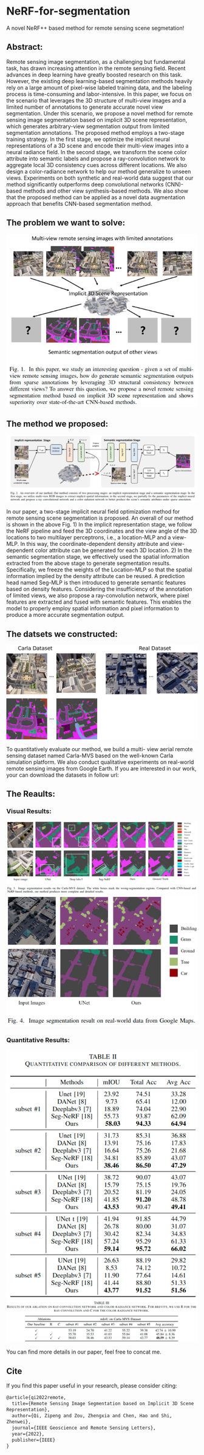 # NeRF-for-segmentation
A novel NeRF++ based method for remote sensing scene segmetation!

## Abstract:

Remote sensing image segmentation, as a challenging but fundamental task, has drawn increasing attention in
the remote sensing field. Recent advances in deep learning have
greatly boosted research on this task. However, the existing deep
learning-based segmentation methods heavily rely on a large
amount of pixel-wise labeled training data, and the labeling
process is time-consuming and labor-intensive. In this paper, we
focus on the scenario that leverages the 3D structure of multi-view
images and a limited number of annotations to generate accurate
novel view segmentation. Under this scenario, we propose a
novel method for remote sensing image segmentation based on
implicit 3D scene representation, which generates arbitrary-view
segmentation output from limited segmentation annotations. The
proposed method employs a two-stage training strategy. In the
first stage, we optimize the implicit neural representations of a 3D
scene and encode their multi-view images into a neural radiance
field. In the second stage, we transform the scene color attribute
into semantic labels and propose a ray-convolution network to
aggregate local 3D consistency cues across different locations.
We also design a color-radiance network to help our method
generalize to unseen views. Experiments on both synthetic and
real-world data suggest that our method significantly outperforms
deep convolutional networks (CNN)-based methods and other
view synthesis-based methods. We also show that the proposed
method can be applied as a novel data augmentation approach
that benefits CNN-based segmentation method.

## The problem we want to solve:

![Image text](https://github.com/qizipeng/NeRF-for-segmentation/blob/master/Figs/problem.png)

## The method we proposed:
![Image text](https://github.com/qizipeng/NeRF-for-segmentation/blob/master/Figs/method.png)

In our paper, a two-stage implicit neural field optimization
method for remote sensing scene segmentation is proposed.
An overall of our method is shown in the above Fig. 1) In the
implicit representation stage, we follow the NeRF pipeline
and feed the 3D coordinates and the view angle of the 3D
locations to two multilayer perceptrons, i.e., a location-MLP
and a view-MLP. In this way, the coordinate-dependent density
attribute and view-dependent color attribute can be generated
for each 3D location. 2) In the semantic segmentation stage,
we effectively used the spatial information extracted from the
above stage to generate segmentation results. Specifically, we
freeze the weights of the Location-MLP so that the spatial
information implied by the density attribute can be reused.
A prediction head named Seg-MLP is then introduced to
generate semantic features based on density features. Considering 
the insufficiency of the annotation of limited views, we
also propose a ray-convolution network, where pixel features
are extracted and fused with semantic features. This enables
the model to properly employ spatial information and pixel
information to produce a more accurate segmentation output.

## The datsets we constructed:
![Image text](https://github.com/qizipeng/NeRF-for-segmentation/blob/master/Figs/datasets.png) 

To quantitatively evaluate our method, we build a multi-
view aerial remote sensing dataset named Carla-MVS based on
the well-known Carla simulation platform. We also conduct qualitative experiments on real-world
remote sensing images from Google Earth. If you are interested in our work, your can download the datasets in follow url:

## The Reaults:
### Visual Results:
![Image text](https://github.com/qizipeng/NeRF-for-segmentation/blob/master/Figs/results1.png) 
![Image text](https://github.com/qizipeng/NeRF-for-segmentation/blob/master/Figs/results2.png) 
### Quantitative Results:
![Image text](https://github.com/qizipeng/NeRF-for-segmentation/blob/master/Figs/results3.png) 
![Image text](https://github.com/qizipeng/NeRF-for-segmentation/blob/master/Figs/results4.png) 

You can find more details in our paper, feel free to concat me.

## Cite

If you find this paper useful in your research, please consider citing:
~~~
@article{qi2022remote,
  title={Remote Sensing Image Segmentation based on Implicit 3D Scene Representation},
  author={Qi, Zipeng and Zou, Zhengxia and Chen, Hao and Shi, Zhenwei},
  journal={IEEE Geoscience and Remote Sensing Letters},
  year={2022},
  publisher={IEEE}
}


